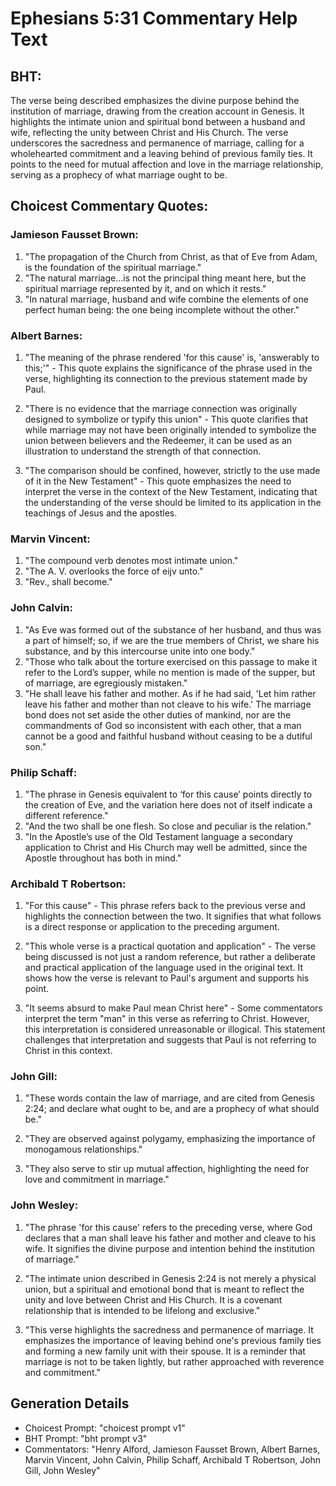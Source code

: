 # Ephesians 5:31 Commentary Help Text

## BHT:
The verse being described emphasizes the divine purpose behind the institution of marriage, drawing from the creation account in Genesis. It highlights the intimate union and spiritual bond between a husband and wife, reflecting the unity between Christ and His Church. The verse underscores the sacredness and permanence of marriage, calling for a wholehearted commitment and a leaving behind of previous family ties. It points to the need for mutual affection and love in the marriage relationship, serving as a prophecy of what marriage ought to be.

## Choicest Commentary Quotes:
### Jamieson Fausset Brown:
1. "The propagation of the Church from Christ, as that of Eve from Adam, is the foundation of the spiritual marriage."
2. "The natural marriage...is not the principal thing meant here, but the spiritual marriage represented by it, and on which it rests."
3. "In natural marriage, husband and wife combine the elements of one perfect human being: the one being incomplete without the other."

### Albert Barnes:
1. "The meaning of the phrase rendered 'for this cause' is, 'answerably to this;'" - This quote explains the significance of the phrase used in the verse, highlighting its connection to the previous statement made by Paul.

2. "There is no evidence that the marriage connection was originally designed to symbolize or typify this union" - This quote clarifies that while marriage may not have been originally intended to symbolize the union between believers and the Redeemer, it can be used as an illustration to understand the strength of that connection.

3. "The comparison should be confined, however, strictly to the use made of it in the New Testament" - This quote emphasizes the need to interpret the verse in the context of the New Testament, indicating that the understanding of the verse should be limited to its application in the teachings of Jesus and the apostles.

### Marvin Vincent:
1. "The compound verb denotes most intimate union."
2. "The A. V. overlooks the force of eijv unto."
3. "Rev., shall become."

### John Calvin:
1. "As Eve was formed out of the substance of her husband, and thus was a part of himself; so, if we are the true members of Christ, we share his substance, and by this intercourse unite into one body."
2. "Those who talk about the torture exercised on this passage to make it refer to the Lord’s supper, while no mention is made of the supper, but of marriage, are egregiously mistaken."
3. "He shall leave his father and mother. As if he had said, 'Let him rather leave his father and mother than not cleave to his wife.' The marriage bond does not set aside the other duties of mankind, nor are the commandments of God so inconsistent with each other, that a man cannot be a good and faithful husband without ceasing to be a dutiful son."

### Philip Schaff:
1. "The phrase in Genesis equivalent to ‘for this cause’ points directly to the creation of Eve, and the variation here does not of itself indicate a different reference."
2. "And the two shall be one flesh. So close and peculiar is the relation."
3. "In the Apostle’s use of the Old Testament language a secondary application to Christ and His Church may well be admitted, since the Apostle throughout has both in mind."

### Archibald T Robertson:
1. "For this cause" - This phrase refers back to the previous verse and highlights the connection between the two. It signifies that what follows is a direct response or application to the preceding argument.

2. "This whole verse is a practical quotation and application" - The verse being discussed is not just a random reference, but rather a deliberate and practical application of the language used in the original text. It shows how the verse is relevant to Paul's argument and supports his point.

3. "It seems absurd to make Paul mean Christ here" - Some commentators interpret the term "man" in this verse as referring to Christ. However, this interpretation is considered unreasonable or illogical. This statement challenges that interpretation and suggests that Paul is not referring to Christ in this context.

### John Gill:
1. "These words contain the law of marriage, and are cited from Genesis 2:24; and declare what ought to be, and are a prophecy of what should be." 

2. "They are observed against polygamy, emphasizing the importance of monogamous relationships." 

3. "They also serve to stir up mutual affection, highlighting the need for love and commitment in marriage."

### John Wesley:
1. "The phrase 'for this cause' refers to the preceding verse, where God declares that a man shall leave his father and mother and cleave to his wife. It signifies the divine purpose and intention behind the institution of marriage."

2. "The intimate union described in Genesis 2:24 is not merely a physical union, but a spiritual and emotional bond that is meant to reflect the unity and love between Christ and His Church. It is a covenant relationship that is intended to be lifelong and exclusive."

3. "This verse highlights the sacredness and permanence of marriage. It emphasizes the importance of leaving behind one's previous family ties and forming a new family unit with their spouse. It is a reminder that marriage is not to be taken lightly, but rather approached with reverence and commitment."


## Generation Details
- Choicest Prompt: "choicest prompt v1"
- BHT Prompt: "bht prompt v3"
- Commentators: "Henry Alford, Jamieson Fausset Brown, Albert Barnes, Marvin Vincent, John Calvin, Philip Schaff, Archibald T Robertson, John Gill, John Wesley"
